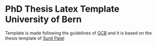 # PhD Thesis Latex Template University of Bern

Template is made following the guidelines of [GCB](https://www.gcb.unibe.ch/phd_program/phd_degree/index_eng.html) and it is based on the thesis template of [Sunil Patel](http://www.sunilpatel.co.uk/thesis-template/)
